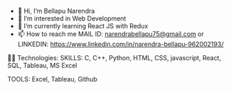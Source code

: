 - 👋 Hi, I’m Bellapu Narendra
- 👀 I’m interested in Web Development
- 🌱 I’m currently learning React JS with Redux
- 📫 How to reach me MAIL ID: narendrabellapu75@gmail.com or LINKEDIN: https://www.linkedin.com/in/narendra-bellapu-962002193/

👨‍💻 Technologies:
 SKILLS: C, C++, Python, HTML, CSS, javascript, React, SQL, Tableau, MS Excel
 
 TOOLS: Excel, Tableau, Github
